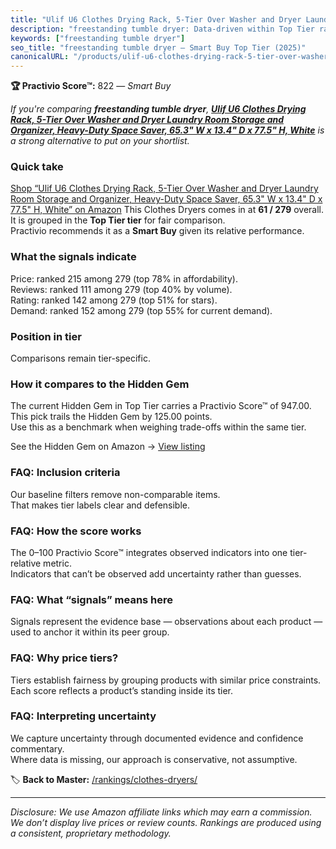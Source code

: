 ```yaml
---
title: "Ulif U6 Clothes Drying Rack, 5-Tier Over Washer and Dryer Laundry Room Storage and Organizer, Heavy-Duty Space Saver, 65.3\" W x 13.4\" D x 77.5\" H, White"
description: "freestanding tumble dryer: Data-driven within Top Tier ranking using the Practivio Score™. Positioned by quality, value, demand, findability, momentum."
keywords: ["freestanding tumble dryer"]
seo_title: "freestanding tumble dryer — Smart Buy Top Tier (2025)"
canonicalURL: "/products/ulif-u6-clothes-drying-rack-5-tier-over-washer-and-dryer-laundry-room-storage-and-organizer-heavy-duty-space-saver-653-w-x-134-d-x-775-h-white-B0C7PXMR5Z/"
---
```


**🏆 Practivio Score™:** 822 — _Smart Buy_


*If you're comparing **freestanding tumble dryer**, **[Ulif U6 Clothes Drying Rack, 5-Tier Over Washer and Dryer Laundry Room Storage and Organizer, Heavy-Duty Space Saver, 65.3" W x 13.4" D x 77.5" H, White](https://www.amazon.com/dp/B0C7PXMR5Z?tag=practivio-20)** is a strong alternative to put on your shortlist.*
### Quick take
[Shop “Ulif U6 Clothes Drying Rack, 5-Tier Over Washer and Dryer Laundry Room Storage and Organizer, Heavy-Duty Space Saver, 65.3" W x 13.4" D x 77.5" H, White” on Amazon](https://www.amazon.com/dp/B0C7PXMR5Z?tag=practivio-20)
This Clothes Dryers comes in at **61 / 279** overall.  
It is grouped in the **Top Tier tier** for fair comparison.  
Practivio recommends it as a **Smart Buy** given its relative performance.

### What the signals indicate
Price: ranked 215 among 279 (top 78% in affordability).  
Reviews: ranked 111 among 279 (top 40% by volume).  
Rating: ranked 142 among 279 (top 51% for stars).  
Demand: ranked 152 among 279 (top 55% for current demand).

### Position in tier
Comparisons remain tier-specific.

### How it compares to the Hidden Gem
The current Hidden Gem in Top Tier carries a Practivio Score™ of 947.00.  
This pick trails the Hidden Gem by 125.00 points.  
Use this as a benchmark when weighing trade-offs within the same tier.  

See the Hidden Gem on Amazon → [View listing](https://www.amazon.com/dp/B007P3N9O4?tag=practivio-20)

### FAQ: Inclusion criteria
Our baseline filters remove non-comparable items.  
That makes tier labels clear and defensible.

### FAQ: How the score works
The 0–100 Practivio Score™ integrates observed indicators into one tier-relative metric.  
Indicators that can’t be observed add uncertainty rather than guesses.

### FAQ: What “signals” means here
Signals represent the evidence base — observations about each product — used to anchor it within its peer group.

### FAQ: Why price tiers?
Tiers establish fairness by grouping products with similar price constraints.  
Each score reflects a product’s standing inside its tier.

### FAQ: Interpreting uncertainty
We capture uncertainty through documented evidence and confidence commentary.  
Where data is missing, our approach is conservative, not assumptive.


🏷️ **Back to Master:** [/rankings/clothes-dryers/](/rankings/clothes-dryers/)

---
_Disclosure: We use Amazon affiliate links which may earn a commission. We don’t display live prices or review counts. Rankings are produced using a consistent, proprietary methodology._
